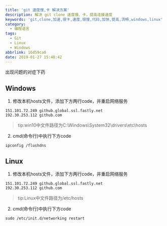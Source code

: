 ```yaml
---
title: 'git 速度慢,卡 解决方案'
description: 解决 git clone 速度慢、卡，提高连接速度
keywords: 'git,clone,加速,很卡,速度,很慢,代码,加快,提高,流畅,windows,linux'
category:
  - 编程语言
tags:
  - Git
  - Linux
  - Windows
abbrlink: 16d59ca0
date: 2019-01-27 15:48:42
---
```

出现问题的对症下药

## Windows
1. 修改本机hosts文件，添加下方两行code，并重启网络服务
```Hosts
151.101.72.249 github.global.ssl.fastly.net
192.30.253.112 github.com
```
  >tip:win10中文件路径为C:\Windows\System32\drivers\etc\hosts
　
2. cmd(命令行)中执行下方code
```
ipconfig /flushdns
```
## Linux
1. 修改本机hosts文件，添加下方两行code，并重启网络服务
```Hosts
151.101.72.249 github.global.ssl.fastly.net
192.30.253.112 github.com
```
  >tip:Linux中文件路径为/etc/hosts
　
2. cmd(命令行)中执行下方code
```
sudo /etc/init.d/networking restart
```


